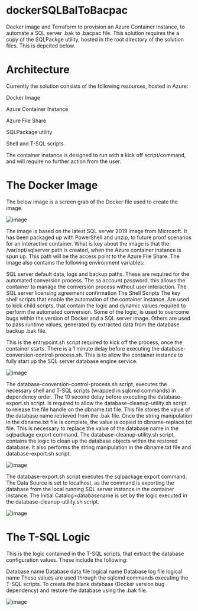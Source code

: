 # dockerSQLBalToBacpac
Docker image and Terraform to provision an Azure Container Instance, to automate a SQL server .bak to .bacpac file. This solution requires the a copy of the SQLPackge utility, hosted in the root directory of the solution files. This is depcited below.

# Architecture

Currently the solution consists of the following resources, hosted in Azure:

Docker Image

Azure Container Instance

Azure File Share

SQLPackage utility

Shell and T-SQL scripts

The container instance is designed to run with a kick off script/command, and will require no further action from the user.

# The Docker Image

The below image is a screen grab of the Docker file used to create the image.

![image](https://user-images.githubusercontent.com/59668937/126812464-7f17bbc2-0b22-47ff-b00a-db63a3529d24.png)

The image is based on the latest SQL server 2019 image from Microsoft. It has been packaged up with PowerShell and unzip, to future proof scenarios for an interactive container. What is key about the image is that the /var/opt/sqlserver path is created, when the Azure container instance is spun up. This path will be the access point to the Azure File Share. The image also contains the following environment variables:

SQL server default data, logs and backup paths. These are required for the automated conversion process.
The sa account password, this allows the container to manage the conversion process without user interaction.
The SQL server licensing agreement confirmation
The Shell Scripts
The key shell scripts that enable the automation of the container instance. Are used to kick child scripts, that contain the logic and dynamic values required to perform the automated conversion. Some of the logic, is used to overcome bugs within the version of Docker and a SQL server image. Others are used to pass runtime values, generated by extracted data from the database backup .bak file.

This is the entrypoint.sh script required to kick off the process, once the container starts. There is a 1 minute delay before executing the database-conversion-control-process.sh. This is to allow the container instance to fully start up the SQL server database engine service.

![image](https://user-images.githubusercontent.com/59668937/126812541-daff49df-f30f-409d-8314-838d98ce9df1.png)

The database-conversion-control-process.sh script, executes the necessary shell and T-SQL scripts (wrapped in sqlcmd commands) in dependency order. The 10 second delay before executing the database-export.sh script. Is required to allow the database-cleanup-utility.sh script to release the file handle on the dbname.txt file. This file stores the value of the database name retrieved from the .bak file. Once the string manipulation in the dbname.txt file is complete, the value is copied to dbname-replace.txt file. This is necessary to replace the value of the database name in the sqlpackage export command.
The database-cleanup-utility.sh script, contains the logic to clean up the database objects within the restored database. It also performs the string manipulation in the dbname.txt file and database-export.sh script.

![image](https://user-images.githubusercontent.com/59668937/126812569-aa611980-6c2e-4ffb-a251-f942b6c757a5.png)

The database-export.sh script executes the sqlpackage export command. The Data Source is set to localhost, as the command is exporting the database from the local running SQL server instance in the container instance. The Initial Catalog=databasename is set by the logic executed in the database-cleanup-utility.sh script.

![image](https://user-images.githubusercontent.com/59668937/126812591-22f34b88-bd62-4cbe-8b2f-552d1bfebe37.png)

# The T-SQL Logic
This is the logic contained in the T-SQL scripts, that extract the database configuration values. These include the following:

Database name
Database data file logical name
Database log file logical name
These values are used through the sqlcmd commands executing the T-SQL scripts. To create the blank database (Docker version bug dependency) and restore the database using the .bak file.

![image](https://user-images.githubusercontent.com/59668937/126812621-063e0276-6859-4d18-870f-3bc5e23fec36.png)

